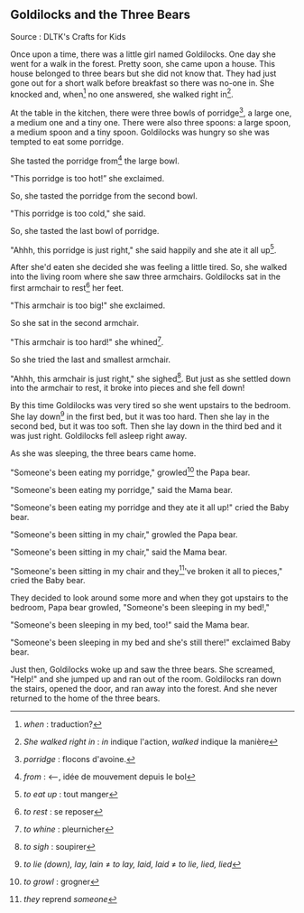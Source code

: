 

## Goldilocks and the Three Bears

Source : DLTK's Crafts for Kids

Once upon a time, there was a little girl named Goldilocks. One day she went for a walk in the forest.  Pretty soon, she came upon a house. This house belonged to three bears but she did not know that. They had just gone out for a short walk before breakfast so there was no-one in. She knocked and, when[^1] no one answered, she walked right in[^2].

At the table in the kitchen, there were three bowls of porridge[^3], a large one, a medium one and a tiny one. There were also three spoons: a large spoon, a medium spoon and a tiny spoon. Goldilocks was hungry so she was tempted to eat some porridge.

She tasted the porridge from[^4] the large bowl.

"This porridge is too hot!” she exclaimed.

So, she tasted the porridge from the second bowl.

"This porridge is too cold," she said.

So, she tasted the last bowl of porridge.

"Ahhh, this porridge is just right," she said happily and she ate it all up[^5].

After she'd eaten she decided she was feeling a little tired.  So, she walked into the living room where she saw three armchairs.  Goldilocks sat in the first armchair to rest[^6] her feet.  

"This armchair is too big!" she exclaimed.

So she sat in the second armchair.

"This armchair is too hard!" she whined[^7].

So she tried the last and smallest armchair.

"Ahhh, this armchair is just right," she sighed[^8]. But just as she settled down into the armchair to rest, it broke into pieces and she fell down!

By this time Goldilocks was very tired so she went upstairs to the bedroom.  She lay down[^9] in the first bed, but it was too hard.  Then she lay in the second bed, but it was too soft.  Then she lay down in the third bed and it was just right.  Goldilocks fell asleep right away.

As she was sleeping, the three bears came home.

"Someone's been eating my porridge," growled[^10] the Papa bear.

"Someone's been eating my porridge," said the Mama bear.

"Someone's been eating my porridge and they ate it all up!" cried the Baby bear.

"Someone's been sitting in my chair," growled the Papa bear.

"Someone's been sitting in my chair," said the Mama bear.

"Someone's been sitting in my chair and they[^11]'ve broken it all to pieces," cried the Baby bear.

They decided to look around some more and when they got upstairs to the bedroom, Papa bear growled, "Someone's been sleeping in my bed!,"

"Someone's been sleeping in my bed, too!" said the Mama bear.

"Someone's been sleeping in my bed and she's still there!" exclaimed Baby bear.

Just then, Goldilocks woke up and saw the three bears.  She screamed, "Help!"  and she jumped up and ran out of the room.  Goldilocks ran down the stairs, opened the door, and ran away into the forest.  And she never returned to the home of the three bears.

[^1]: *when* : traduction?
[^2]: *She walked right in* : *in* indique l'action, *walked* indique la manière
[^3]: *porridge* : flocons d'avoine.

[^4]: *from* : <——, idée de mouvement depuis le bol
[^5]: *to eat up* : tout manger
[^6]: *to rest* : se reposer
[^7]: *to whine* : pleurnicher
[^8]: *to sigh* : soupirer
[^9]: *to lie (down), lay, lain* ≠ *to lay, laid, laid* ≠ *to lie, lied, lied*
[^10]: *to growl* : grogner
[^11]: *they* reprend *someone*
